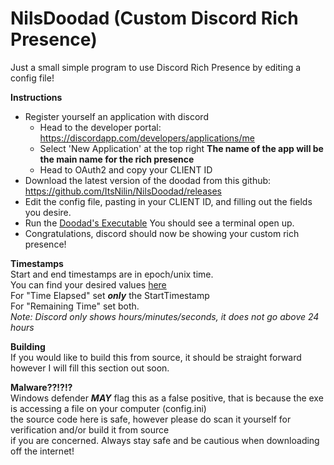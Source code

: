 # NilsDoodad (Custom Discord Rich Presence)
Just a small simple program to use Discord Rich Presence by editing a config file!

**Instructions**	
- Register yourself an application with discord  
  - Head to the developer portal: https://discordapp.com/developers/applications/me  
  - Select 'New Application' at the top right **The name of the app will be the main name for the rich presence**  
  - Head to OAuth2 and copy your CLIENT ID  
- Download the latest version of the doodad from this github: https://github.com/ItsNilin/NilsDoodad/releases  
- Edit the config file, pasting in your CLIENT ID, and filling out the fields you desire.  
- Run the [Doodad's Executable](https://github.com/ItsNilin/NilsDoodad/releases) You should see a terminal open up.  
- Congratulations, discord should now be showing your custom rich presence!  

**Timestamps**  
Start and end timestamps are in epoch/unix time.  
You can find your desired values [here](https://www.epochconverter.com/)  
For "Time Elapsed" set ***only*** the StartTimestamp  
For "Remaining Time" set both.  
*Note: Discord only shows hours/minutes/seconds, it does not go above 24 hours*  

**Building**  
If you would like to build this from source, it should be straight forward however I will fill this section out soon.

**Malware??!?!?**  
Windows defender ***MAY*** flag this as a false positive, that is because the exe is accessing a file on your computer (config.ini)  
the source code here is safe, however please do scan it yourself for verification and/or build it from source  
if you are concerned. Always stay safe and be cautious when downloading off the internet!  



